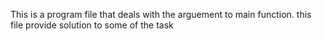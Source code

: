 This is a program file that deals with the arguement to main function.
this file provide solution to some of the task
